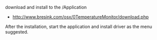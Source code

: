 

download and install to the /Application
- http://www.bresink.com/osx/0TemperatureMonitor/download.php

After the installation, start the application and install driver as the menu suggested.


